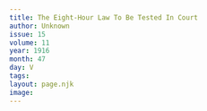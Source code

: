 ```yaml
---
title: The Eight-Hour Law To Be Tested In Court
author: Unknown
issue: 15
volume: 11
year: 1916
month: 47
day: V
tags:
layout: page.njk
image:
---
```

